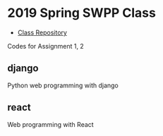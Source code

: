 # 2019 Spring SWPP Class

- [Class Repository](https://github.com/snu-sf-class/swpp201901.git)

Codes for Assignment 1, 2

## django
Python web programming with django

## react
Web programming with React
